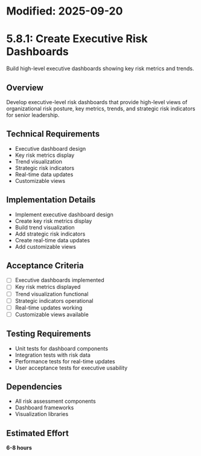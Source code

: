 # Modified: 2025-09-20

# 5.8.1: Create Executive Risk Dashboards

Build high-level executive dashboards showing key risk metrics and trends.

## Overview
Develop executive-level risk dashboards that provide high-level views of organizational risk posture, key metrics, trends, and strategic risk indicators for senior leadership.

## Technical Requirements
- Executive dashboard design
- Key risk metrics display
- Trend visualization
- Strategic risk indicators
- Real-time data updates
- Customizable views

## Implementation Details
- Implement executive dashboard design
- Create key risk metrics display
- Build trend visualization
- Add strategic risk indicators
- Create real-time data updates
- Add customizable views

## Acceptance Criteria
- [ ] Executive dashboards implemented
- [ ] Key risk metrics displayed
- [ ] Trend visualization functional
- [ ] Strategic indicators operational
- [ ] Real-time updates working
- [ ] Customizable views available

## Testing Requirements
- Unit tests for dashboard components
- Integration tests with risk data
- Performance tests for real-time updates
- User acceptance tests for executive usability

## Dependencies
- All risk assessment components
- Dashboard frameworks
- Visualization libraries

## Estimated Effort
**6-8 hours**
